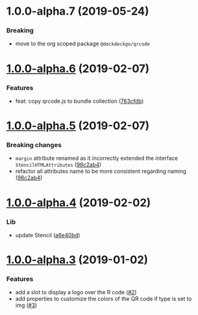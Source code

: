 <a name="1.0.0-alpha.7"></a>
# 1.0.0-alpha.7 (2019-05-24)

### Breaking

* move to the org scoped package `@deckdeckgo/qrcode`

<a name="v1.0.0-alpha.6"></a>
# [1.0.0-alpha.6](https://github.com/deckgo/deckdeckgo-qrcode/compare/v1.0.0-alpha.5...v1.0.0-alpha.6) (2019-02-07)

### Features

* feat: copy qrcode.js to bundle collection ([763cfdb](https://github.com/deckgo/deckdeckgo-qrcode/commit/763cfdbdced47b6fa7d9b6b47e071c9abc7edbc9))

<a name="v1.0.0-alpha.5"></a>
# [1.0.0-alpha.5](https://github.com/deckgo/deckdeckgo-qrcode/compare/v1.0.0-alpha.4...v1.0.0-alpha.5) (2019-02-07)

### Breaking changes

* `margin` attribute renamed as it incorrectly extended the interface `StencilHTMLAttributes` ([98c2ab4](https://github.com/deckgo/deckdeckgo-qrcode/commit/98c2ab4c6af266c7511dd3d15f9e54d916c68f35))
* refactor all attributes name to be more consistent regarding naming ([98c2ab4](https://github.com/deckgo/deckdeckgo-qrcode/commit/98c2ab4c6af266c7511dd3d15f9e54d916c68f35))

<a name="v1.0.0-alpha.4"></a>
# [1.0.0-alpha.4](https://github.com/deckgo/deckdeckgo-qrcode/compare/v1.0.0-alpha.3...v1.0.0-alpha.4) (2019-02-02)

### Lib

* update Stencil ([a6e40bd](https://github.com/deckgo/deckdeckgo-qrcode/commit/a6e40bdd5f617c43b995455bf158a6103c7701ff))

<a name="v1.0.0-alpha.3"></a>
# [1.0.0-alpha.3](https://github.com/deckgo/deckdeckgo-qrcode/compare/v1.0.0-alpha.2...v1.0.0-alpha.3) (2019-01-02)

### Features

* add a slot to display a logo over the R code ([#2](https://github.com/deckgo/deckdeckgo-qrcode/issues/2))
* add properties to customize the colors of the QR code if type is set to img ([#3](https://github.com/deckgo/deckdeckgo-qrcode/issues/3))
